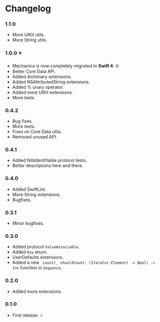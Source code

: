 # Changelog

### 1.1.0
- More UIKit utils.
- More String utils.

### 1.0.0 ⭐

- Mechanica is now completely migrated to **Swift 4**.  🤓
- Better Core Data API.
- Added dictionary extensions.
- Added NSAttributedString extensions.
- Added % unary operator.
- Added more UIKit extensions.
- More tests.

### 0.4.2

- Bug fixes.
- More tests.
- Fixes on Core Data utils.
- Removed unused API.

### 0.4.1

- Added NibIdentifiable protocol tests.
- Better descriptions here and there.

### 0.4.0

- Added SwiftLint.
- More String extensions.
- Bugfixes.

### 0.3.1

- Minor bugfixes.

### 0.3.0

- Added protocol `ValueAssociable`.
- Added `Key` enum.
- UserDefaults extensions.
- Added a new ` count(_ shouldCount: (Iterator.Element) -> Bool) -> Int` function in `Sequence`.

### 0.2.0

- Added more extensions.

### 0.1.0

- First release. ⭐
